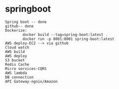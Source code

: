 # springboot
    Spring boot -- done
    github-- done
    Dockerize:
            docker build --tag=spring-boot:latest .
            docker run -p 8001:8001 spring-boot:latest
    AWS deploy-EC2 --> via github
    Cloud watch
    AWS build
    AWS deploy
    S3 bucket
    Redis Cache
    Micro services-CQRS
    AWS lambda
    DB connection
    API Gateway-ngnix/Amazon



    

